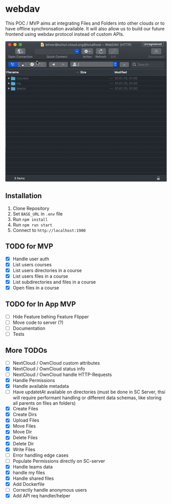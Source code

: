 # webdav

This POC / MVP aims at integrating Files and Folders into other clouds or to have offline synchronsation available. It will also allow us to build our future frontend using webdav protocol instead of custom APIs.

![Demo](demo.gif)

## Installation

1. Clone Repository
1. Set `BASE_URL` in `.env` file
1. Run `npm install`
1. Run `npm run start`
1. Connect to `http://localhost:1900`

## TODO for MVP

- [x] Handle user auth
- [x] List users courses
- [x] List users directories in a course
- [x] List users files in a course
- [x] List subdirectories and files in a course
- [x] Open files in a course

## TODO for In App MVP

- [ ] Hide Feature behing Feature Flipper
- [ ] Move code to server (?)
- [ ] Documentation
- [ ] Tests

## More TODOs

- [ ] NextCloud / OwnCloud custom attributes
- [X] NextCloud / OwnCloud status info
- [ ] NextCloud / OwnCloud handle HTTP-Requests
- [X] Handle Permissions
- [x] Handle available metadata
- [ ] Have updatetAt available on directories (must be done in SC Server, thsi will require performant handling or different data schemas, like storing all parents on files an folders)
- [X] Create Files
- [X] Create Dirs
- [x] Upload Files
- [x] Move Files
- [x] Move Dir
- [X] Delete Files
- [X] Delete Dir
- [x] Write Files
- [ ] Error handling edge cases
- [ ] Populate Permissions directly on SC-server
- [X] Handle teams data
- [X] handle my files
- [X] Handle shared files
- [X] Add Dockerfile
- [ ] Correctly handle anonymous users
- [X] Add API req handler/helper
